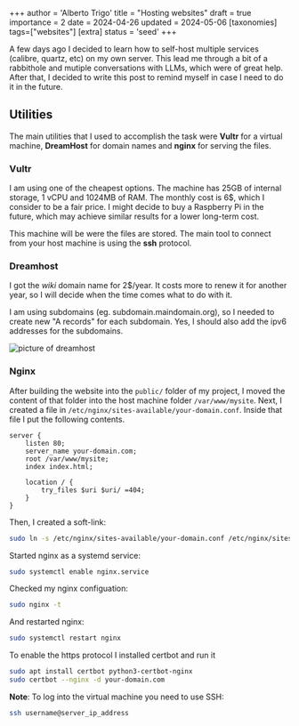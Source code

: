 +++
author = 'Alberto Trigo'
title = "Hosting websites"
draft = true
importance = 2
date = 2024-04-26
updated = 2024-05-06
[taxonomies]
tags=["websites"]
[extra]
status = 'seed'
+++

A few days ago I decided to learn how to self-host multiple services (calibre, quartz, etc) on my own server. This lead me through a bit of a rabbithole and mutiple conversations with LLMs, which were of great help. After that, I decided to write this post to remind myself in case I need to do it in the future.

## Utilities

The main utilities that I used to accomplish the task were **Vultr** for a virtual machine, **DreamHost** for domain names and **nginx** for serving the files.


### Vultr

I am using one of the cheapest options. The machine has 25GB of internal storage, 1 vCPU and 1024MB of RAM. The monthly cost is 6$, which I consider to be a fair price. I might decide to buy a Raspberry Pi in the future, which may achieve similar results for a lower long-term cost.

This machine will be were the files are stored. The main tool to connect from your host machine is using the **ssh** protocol.

### Dreamhost

I got the *wiki* domain name for 2$/year. It costs more to renew it for another year, so I will decide when the time comes what to do with it.

I am using subdomains (eg. subdomain.maindomain.org), so I needed to create new "A records" for each subdomain. Yes, I should also add the ipv6 addresses for the subdomains.

![picture of dreamhost](/dreamhost.png)

### Nginx

After building the website into the `public/` folder of my project, I moved the content of that folder into the host machine folder `/var/www/mysite`. Next, I created a file in `/etc/nginx/sites-available/your-domain.conf`. Inside that file I put the following contents.
```nginx
server {
    listen 80;
    server_name your-domain.com; 
    root /var/www/mysite;
    index index.html;

    location / {
        try_files $uri $uri/ =404;
    }
}
```
Then, I created a soft-link:
```bash
sudo ln -s /etc/nginx/sites-available/your-domain.conf /etc/nginx/sites-enabled/
```
Started nginx as a systemd service:
```bash
sudo systemctl enable nginx.service
```
Checked my nginx configuation:

```bash
sudo nginx -t
```
And restarted nginx:
```bash
sudo systemctl restart nginx
```

To enable the https protocol I installed certbot and run it
```bash
sudo apt install certbot python3-certbot-nginx 
sudo certbot --nginx -d your-domain.com
```

**Note**: To log into the virtual machine you need to use SSH:

```bash
ssh username@server_ip_address
```
